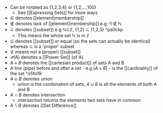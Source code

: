 - Can be notated as {1,2,3,4} or {1,2,...,100}
    - See [[Expressing Sets]] for more ways    
- ∈ denotes [[element|membership]]
- ∉ denotes lack of [[element|membership]] e.g -1 ∉ ℕ
- ⊂ denotes [[subset]] e.g ℕ⊂ℤ, {1,2} ⊂ {1,2,3} ^pa0ckp
    - This means the whole set ℕ is in ℤ
- ⊆ denotes [[subset]] or equal (so the sets can actually be identical) whereas ⊂ is a 'proper' subset
- ⊄ means not a (proper) [[subset]]
- $\mathcal P$(A) denotes a [[Power Set]] (of A).
- $A\times B$ denotes the [[cartesian product]] of sets A and B
- A line (pipe) before and after a set - e.g $|A\times B|$ - is the [[cardinality]] of the set ^o5fo19
- $A\cup B$ denotes union
    - union is the combination of sets; ${A \cup B}$ is all the elements of both A and B
- $A\cap B$  denotes intersection 
    - intersection returns the elements two sets have in common
- $A\backslash B$ denotes [[Set Difference]]
    